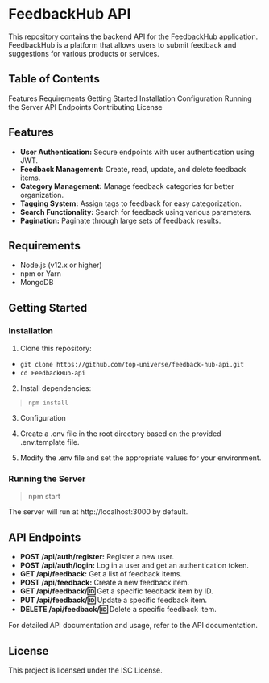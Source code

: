 # FeedbackHub API

This repository contains the backend API for the FeedbackHub application. FeedbackHub is a platform that allows users to submit feedback and suggestions for various products or services.

## Table of Contents

Features
Requirements
Getting Started
Installation
Configuration
Running the Server
API Endpoints
Contributing
License

## Features

- **User Authentication:** Secure endpoints with user authentication using JWT.
- **Feedback Management:** Create, read, update, and delete feedback items.
- **Category Management:** Manage feedback categories for better organization.
- **Tagging System:** Assign tags to feedback for easy categorization.
- **Search Functionality:** Search for feedback using various parameters.
- **Pagination:** Paginate through large sets of feedback results.

## Requirements

- Node.js (v12.x or higher)
- npm or Yarn
- MongoDB

## Getting Started

### Installation

1. Clone this repository:

- `git clone https://github.com/top-universe/feedback-hub-api.git`
- `cd FeedbackHub-api`

2. Install dependencies:

> `npm install`

3. Configuration

1. Create a .env file in the root directory based on the provided .env.template file.
1. Modify the .env file and set the appropriate values for your environment.

### Running the Server

> npm start

The server will run at http://localhost:3000 by default.

## API Endpoints

- **POST /api/auth/register:** Register a new user.
- **POST /api/auth/login:** Log in a user and get an authentication token.
- **GET /api/feedback:** Get a list of feedback items.
- **POST /api/feedback:** Create a new feedback item.
- **GET /api/feedback/:id:** Get a specific feedback item by ID.
- **PUT /api/feedback/:id:** Update a specific feedback item.
- **DELETE /api/feedback/:id:** Delete a specific feedback item.

For detailed API documentation and usage, refer to the API documentation.

## License

This project is licensed under the ISC License.
